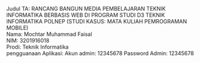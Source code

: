 Judul TA: RANCANG BANGUN MEDIA PEMBELAJARAN TEKNIK INFORMATIKA BERBASIS WEB DI PROGRAM STUDI D3 TEKNIK INFORMATIKA POLNEP (STUDI KASUS: MATA KULIAH PEMROGRAMAN MOBILE)
<br>
Nama: Mochtar Muhammad Faisal
<br>
NIM: 3201916018
<br>
Prodi: Teknik Informatika
<br>
pengguanaan Aplikasi:
Akun admin: 12345678
Password Admin: 12345678
